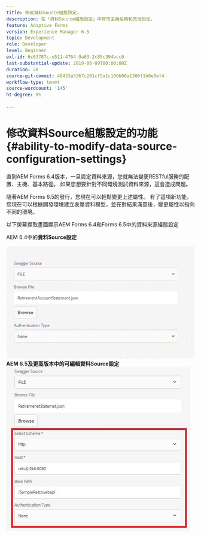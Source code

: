 ```yaml
---
title: 修改資料Source組態設定。
description: 在「資料Source組態設定」中修改主機名稱和其他設定。
feature: Adaptive Forms
version: Experience Manager 6.5
topic: Development
role: Developer
level: Beginner
exl-id: 6c63787c-e511-4764-9a03-2c85c394bcc0
last-substantial-update: 2019-06-09T00:00:00Z
duration: 28
source-git-commit: 48433a5367c281cf5a1c106b08a1306f1b0e8ef4
workflow-type: tm+mt
source-wordcount: '145'
ht-degree: 0%

---
```


# 修改資料Source組態設定的功能{#ability-to-modify-data-source-configuration-settings}

直到AEM Forms 6.4版本，一旦設定資料來源，您就無法變更RESTful服務的配置、主機、基本路徑。 如果您想要針對不同環境測試資料來源，這會造成問題。

隨著AEM Forms 6.5的發行，您現在可以輕鬆變更上述屬性。 有了這項新功能，您現在可以根據開發環境建立表單資料模型，並在對結果滿意後，變更屬性以指向不同的環境。

以下熒幕擷取畫面顯示AEM Forms 6.4和Forms 6.5中的資料來源組態設定

AEM 6.4中的&#x200B;**資料Source設定**

![64資料來源組態](assets/64release.gif)
**AEM 6.5及更高版本中的可編輯資料Source設定**
![65資料來源組態](assets/modifiable_data_source.png)

